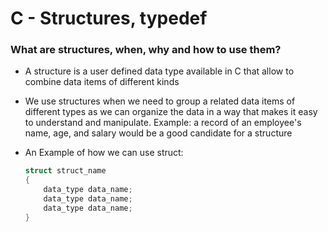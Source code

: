 # C - Structures, typedef
### What are structures, when, why and how to use them?
- A structure is a user defined data type available
  in C that allow to combine data items of different kinds

- We use structures when we need to group a related data items
  of different types as we can organize the data in a way that
  makes it easy to understand and manipulate. 
  Example: a record of an employee's name, age, and salary 
  would be a good candidate for a structure

- An Example of how we can use struct:
	```c
	struct struct_name
	{
		data_type data_name;
		data_type data_name;
		data_type data_name;
	}
	```
